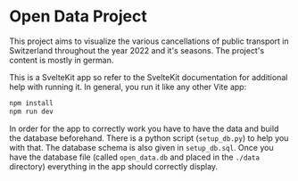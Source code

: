 # Open Data Project
This project aims to visualize the various cancellations of public transport in Switzerland
throughout the year 2022 and it's seasons. The project's content is mostly in german.

This is a SvelteKit app so refer to the SvelteKit documentation for additional help with running it.
In general, you run it like any other Vite app:
```sh
npm install
npm run dev
```

In order for the app to correctly work you have to have the data and build the database beforehand.
There is a python script (`setup_db.py`) to help you with that. The database schema is also given
in `setup_db.sql`.
Once you have the database file (called `open_data.db` and placed in the `./data` directory) everything in the app should correctly display.